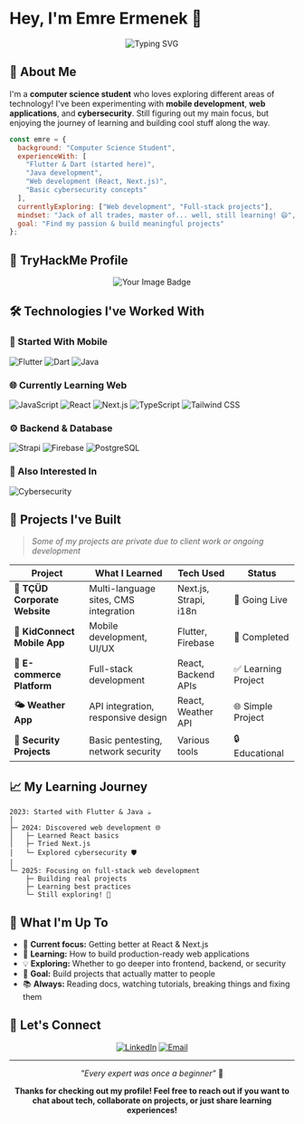 # Hey, I'm Emre Ermenek 👋

<div align="center">
  
  ![Typing SVG](https://readme-typing-svg.herokuapp.com?font=Fira+Code&size=20&duration=4000&pause=1000&color=2D9CDB&center=true&vCenter=true&width=500&lines=Computer+Science+Student;Exploring+Different+Technologies;Mobile+%7C+Web+%7C+Security+Enthusiast)

</div>

## 🚀 About Me

I'm a **computer science student** who loves exploring different areas of technology! I've been experimenting with **mobile development**, **web applications**, and **cybersecurity**. Still figuring out my main focus, but enjoying the journey of learning and building cool stuff along the way.

```javascript
const emre = {
  background: "Computer Science Student",
  experienceWith: [
    "Flutter & Dart (started here)",
    "Java development", 
    "Web development (React, Next.js)",
    "Basic cybersecurity concepts"
  ],
  currentlyExploring: ["Web development", "Full-stack projects"],
  mindset: "Jack of all trades, master of... well, still learning! 😄",
  goal: "Find my passion & build meaningful projects"
};
```
## 🔐 TryHackMe Profile

<div align="center">
  
<img src="https://tryhackme-badges.s3.amazonaws.com/emreermenek1234.png" alt="Your Image Badge" />

</div>

## 🛠 Technologies I've Worked With

### 📱 Started With Mobile
![Flutter](https://img.shields.io/badge/Flutter-02569B?style=for-the-badge&logo=flutter&logoColor=white)
![Dart](https://img.shields.io/badge/Dart-0175C2?style=for-the-badge&logo=dart&logoColor=white)
![Java](https://img.shields.io/badge/Java-ED8B00?style=for-the-badge&logo=openjdk&logoColor=white)

### 🌐 Currently Learning Web
![JavaScript](https://img.shields.io/badge/JavaScript-F7DF1E?style=for-the-badge&logo=javascript&logoColor=black)
![React](https://img.shields.io/badge/React-20232A?style=for-the-badge&logo=react&logoColor=61DAFB)
![Next.js](https://img.shields.io/badge/Next.js-000000?style=for-the-badge&logo=next.js&logoColor=white)
![TypeScript](https://img.shields.io/badge/TypeScript-007ACC?style=for-the-badge&logo=typescript&logoColor=white)
![Tailwind CSS](https://img.shields.io/badge/Tailwind_CSS-38B2AC?style=for-the-badge&logo=tailwind-css&logoColor=white)

### ⚙️ Backend & Database
![Strapi](https://img.shields.io/badge/Strapi-2F2E8B?style=for-the-badge&logo=strapi&logoColor=white)
![Firebase](https://img.shields.io/badge/Firebase-039BE5?style=for-the-badge&logo=Firebase&logoColor=white)
![PostgreSQL](https://img.shields.io/badge/PostgreSQL-316192?style=for-the-badge&logo=postgresql&logoColor=white)

### 🔐 Also Interested In
![Cybersecurity](https://img.shields.io/badge/Cybersecurity-FF6B6B?style=for-the-badge&logo=shield&logoColor=white)

## 🎯 Projects I've Built

> *Some of my projects are private due to client work or ongoing development*

| Project | What I Learned | Tech Used | Status |
|---------|----------------|-----------|--------|
| **🏢 TÇÜD Corporate Website** | Multi-language sites, CMS integration | Next.js, Strapi, i18n | 🚀 Going Live |
| **📱 KidConnect Mobile App** | Mobile development, UI/UX | Flutter, Firebase | 📱 Completed |
| **🛒 E-commerce Platform** | Full-stack development | React, Backend APIs | ✅ Learning Project |
| **🌤️ Weather App** | API integration, responsive design | React, Weather API | 🌐 Simple Project |
| **🔐 Security Projects** | Basic pentesting, network security | Various tools | 🔒 Educational |

## 📈 My Learning Journey

```
2023: Started with Flutter & Java ☕
│
├─ 2024: Discovered web development 🌐
│   ├─ Learned React basics
│   ├─ Tried Next.js 
│   └─ Explored cybersecurity 🛡️
│
└─ 2025: Focusing on full-stack web development
    ├─ Building real projects
    ├─ Learning best practices
    └─ Still exploring! 🚀
```

## 🌱 What I'm Up To

- 🔭 **Current focus:** Getting better at React & Next.js
- 🌟 **Learning:** How to build production-ready web applications
- 💡 **Exploring:** Whether to go deeper into frontend, backend, or security
- 🎯 **Goal:** Build projects that actually matter to people
- 📚 **Always:** Reading docs, watching tutorials, breaking things and fixing them

## 🤝 Let's Connect

<div align="center">

[![LinkedIn](https://img.shields.io/badge/LinkedIn-0077B5?style=for-the-badge&logo=linkedin&logoColor=white)](https://www.linkedin.com/in/emre-ermenek-030101184/)
[![Email](https://img.shields.io/badge/Email-D14836?style=for-the-badge&logo=gmail&logoColor=white)](mailto:emreermenek1234@gmail.com)

</div>

---

<div align="center">
  
*"Every expert was once a beginner"* 🌱

**Thanks for checking out my profile! Feel free to reach out if you want to chat about tech, collaborate on projects, or just share learning experiences!**

</div>

